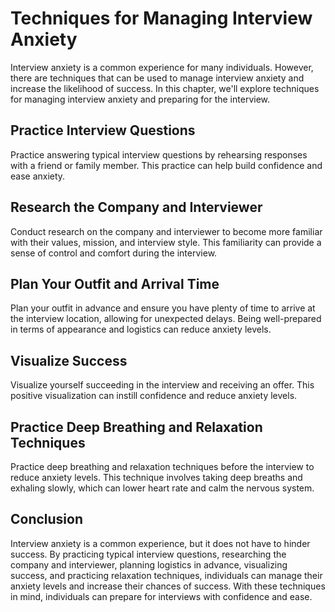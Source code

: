 Techniques for Managing Interview Anxiety
=================================================================================

Interview anxiety is a common experience for many individuals. However, there are techniques that can be used to manage interview anxiety and increase the likelihood of success. In this chapter, we'll explore techniques for managing interview anxiety and preparing for the interview.

Practice Interview Questions
----------------------------

Practice answering typical interview questions by rehearsing responses with a friend or family member. This practice can help build confidence and ease anxiety.

Research the Company and Interviewer
------------------------------------

Conduct research on the company and interviewer to become more familiar with their values, mission, and interview style. This familiarity can provide a sense of control and comfort during the interview.

Plan Your Outfit and Arrival Time
---------------------------------

Plan your outfit in advance and ensure you have plenty of time to arrive at the interview location, allowing for unexpected delays. Being well-prepared in terms of appearance and logistics can reduce anxiety levels.

Visualize Success
-----------------

Visualize yourself succeeding in the interview and receiving an offer. This positive visualization can instill confidence and reduce anxiety levels.

Practice Deep Breathing and Relaxation Techniques
-------------------------------------------------

Practice deep breathing and relaxation techniques before the interview to reduce anxiety levels. This technique involves taking deep breaths and exhaling slowly, which can lower heart rate and calm the nervous system.

Conclusion
----------

Interview anxiety is a common experience, but it does not have to hinder success. By practicing typical interview questions, researching the company and interviewer, planning logistics in advance, visualizing success, and practicing relaxation techniques, individuals can manage their anxiety levels and increase their chances of success. With these techniques in mind, individuals can prepare for interviews with confidence and ease.
